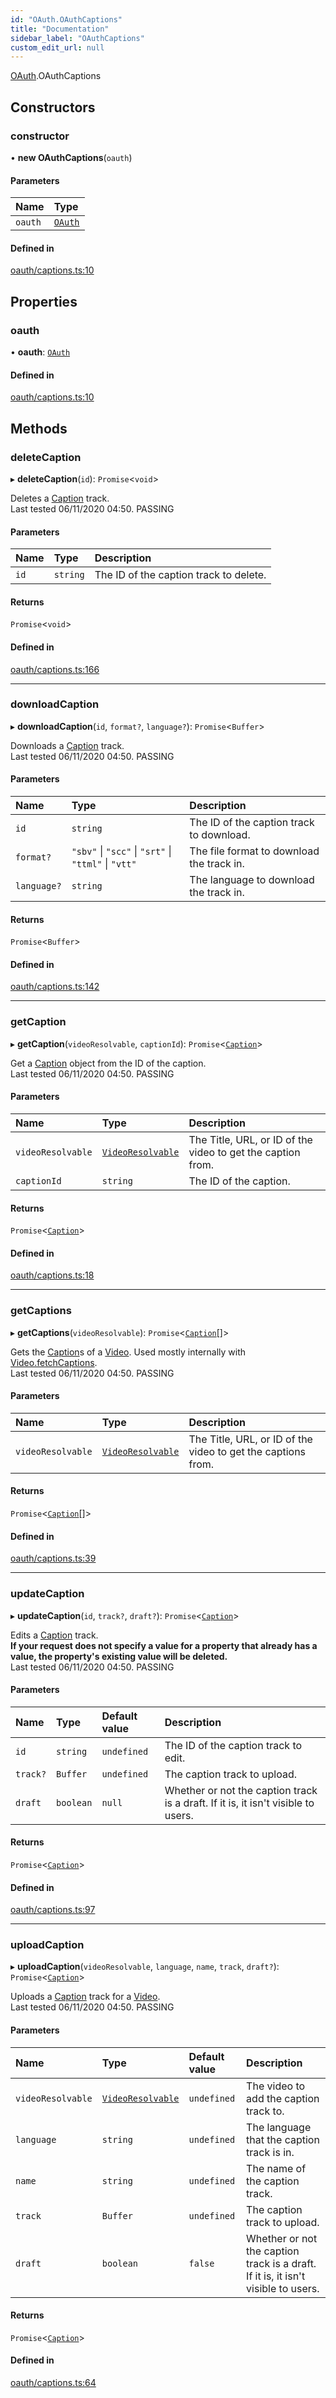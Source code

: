 ```yaml
---
id: "OAuth.OAuthCaptions"
title: "Documentation"
sidebar_label: "OAuthCaptions"
custom_edit_url: null
---
```


[OAuth](../modules/OAuth).OAuthCaptions

## Constructors

### constructor

• **new OAuthCaptions**(`oauth`)

#### Parameters

| Name | Type |
| :------ | :------ |
| `oauth` | [`OAuth`](OAuth.OAuth) |

#### Defined in

[oauth/captions.ts:10](https://github.com/brandonbothell/popyt/blob/beeaffb/src/oauth/captions.ts#L10)

## Properties

### oauth

• **oauth**: [`OAuth`](OAuth.OAuth)

#### Defined in

[oauth/captions.ts:10](https://github.com/brandonbothell/popyt/blob/beeaffb/src/oauth/captions.ts#L10)

## Methods

### deleteCaption

▸ **deleteCaption**(`id`): `Promise`<`void`\>

Deletes a [Caption](./Library_Exports.Caption#) track.  
Last tested 06/11/2020 04:50. PASSING

#### Parameters

| Name | Type | Description |
| :------ | :------ | :------ |
| `id` | `string` | The ID of the caption track to delete. |

#### Returns

`Promise`<`void`\>

#### Defined in

[oauth/captions.ts:166](https://github.com/brandonbothell/popyt/blob/beeaffb/src/oauth/captions.ts#L166)

___

### downloadCaption

▸ **downloadCaption**(`id`, `format?`, `language?`): `Promise`<`Buffer`\>

Downloads a [Caption](./Library_Exports.Caption#) track.  
Last tested 06/11/2020 04:50. PASSING

#### Parameters

| Name | Type | Description |
| :------ | :------ | :------ |
| `id` | `string` | The ID of the caption track to download. |
| `format?` | ``"sbv"`` \| ``"scc"`` \| ``"srt"`` \| ``"ttml"`` \| ``"vtt"`` | The file format to download the track in. |
| `language?` | `string` | The language to download the track in. |

#### Returns

`Promise`<`Buffer`\>

#### Defined in

[oauth/captions.ts:142](https://github.com/brandonbothell/popyt/blob/beeaffb/src/oauth/captions.ts#L142)

___

### getCaption

▸ **getCaption**(`videoResolvable`, `captionId`): `Promise`<[`Caption`](Library_Exports.Caption)\>

Get a [Caption](./Library_Exports.Caption#) object from the ID of the caption.  
Last tested 06/11/2020 04:50. PASSING

#### Parameters

| Name | Type | Description |
| :------ | :------ | :------ |
| `videoResolvable` | [`VideoResolvable`](../modules/Library_Exports#videoresolvable) | The Title, URL, or ID of the video to get the caption from. |
| `captionId` | `string` | The ID of the caption. |

#### Returns

`Promise`<[`Caption`](Library_Exports.Caption)\>

#### Defined in

[oauth/captions.ts:18](https://github.com/brandonbothell/popyt/blob/beeaffb/src/oauth/captions.ts#L18)

___

### getCaptions

▸ **getCaptions**(`videoResolvable`): `Promise`<[`Caption`](Library_Exports.Caption)[]\>

Gets the [Caption](./Library_Exports.Caption#)s of a [Video](./Library_Exports.Video#). Used mostly internally with [Video.fetchCaptions](./Library_Exports.Video#fetchCaptions).  
Last tested 06/11/2020 04:50. PASSING

#### Parameters

| Name | Type | Description |
| :------ | :------ | :------ |
| `videoResolvable` | [`VideoResolvable`](../modules/Library_Exports#videoresolvable) | The Title, URL, or ID of the video to get the captions from. |

#### Returns

`Promise`<[`Caption`](Library_Exports.Caption)[]\>

#### Defined in

[oauth/captions.ts:39](https://github.com/brandonbothell/popyt/blob/beeaffb/src/oauth/captions.ts#L39)

___

### updateCaption

▸ **updateCaption**(`id`, `track?`, `draft?`): `Promise`<[`Caption`](Library_Exports.Caption)\>

Edits a [Caption](./Library_Exports.Caption#) track.  
**If your request does not specify a value for a property that already has a value,
the property's existing value will be deleted.**  
Last tested 06/11/2020 04:50. PASSING

#### Parameters

| Name | Type | Default value | Description |
| :------ | :------ | :------ | :------ |
| `id` | `string` | `undefined` | The ID of the caption track to edit. |
| `track?` | `Buffer` | `undefined` | The caption track to upload. |
| `draft` | `boolean` | `null` | Whether or not the caption track is a draft. If it is, it isn't visible to users. |

#### Returns

`Promise`<[`Caption`](Library_Exports.Caption)\>

#### Defined in

[oauth/captions.ts:97](https://github.com/brandonbothell/popyt/blob/beeaffb/src/oauth/captions.ts#L97)

___

### uploadCaption

▸ **uploadCaption**(`videoResolvable`, `language`, `name`, `track`, `draft?`): `Promise`<[`Caption`](Library_Exports.Caption)\>

Uploads a [Caption](./Library_Exports.Caption#) track for a [Video](./Library_Exports.Video#).  
Last tested 06/11/2020 04:50. PASSING

#### Parameters

| Name | Type | Default value | Description |
| :------ | :------ | :------ | :------ |
| `videoResolvable` | [`VideoResolvable`](../modules/Library_Exports#videoresolvable) | `undefined` | The video to add the caption track to. |
| `language` | `string` | `undefined` | The language that the caption track is in. |
| `name` | `string` | `undefined` | The name of the caption track. |
| `track` | `Buffer` | `undefined` | The caption track to upload. |
| `draft` | `boolean` | `false` | Whether or not the caption track is a draft. If it is, it isn't visible to users. |

#### Returns

`Promise`<[`Caption`](Library_Exports.Caption)\>

#### Defined in

[oauth/captions.ts:64](https://github.com/brandonbothell/popyt/blob/beeaffb/src/oauth/captions.ts#L64)
